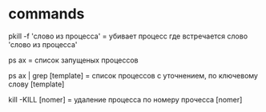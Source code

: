 # commands
pkill -f 'слово из процесса'  = убивает процесс где встречается слово 'слово из процесса'

ps ax = список запущеных процессов

ps ax | grep [template] = список процессов с уточнением, по ключевому слову [template]

kill -KILL [nomer] = удаление процесса по номеру прочесса [nomer]
